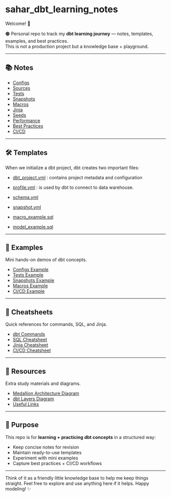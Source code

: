 

# sahar_dbt_learning_notes
Welcome! 👋 

🟠 Personal repo to track my **dbt learning journey** — notes, templates, examples, and best practices.  
This is not a production project but a knowledge base + playground.

---

## 📚 Notes
- [Configs](notes/configs.md)  
- [Sources](notes/sources.md)  
- [Tests](notes/tests.md)  
- [Snapshots](notes/snapshots.md)  
- [Macros](notes/macros.md)  
- [Jinja](notes/jinja.md)  
- [Seeds](notes/seeds.md)  
- [Performance](notes/performance.md)  
- [Best Practices](notes/best_practices.md)  
- [CI/CD](notes/cicd.md)  

---

## 🛠 Templates
 
When we initialize a dbt project, dbt creates two important files:    
  - [dbt_project.yml](templates/dbt_project.yml) : contains project metadata and configuration  
  - [profile.yml](templates/profile.yml) : is used by dbt to connect to data warehouse.
 
- [schema.yml](templates/schema.yml)  
- [snapshot.yml](templates/snapshot.yml)  
- [macro_example.sql](templates/macro_example.sql)  
- [model_example.sql](templates/model_example.sql)  

---

## 🔬 Examples
Mini hands-on demos of dbt concepts.  
- [Configs Example](examples/configs_example/)  
- [Tests Example](examples/tests_example/)  
- [Snapshots Example](examples/snapshots_example/)  
- [Macros Example](examples/macros_example/)  
- [CI/CD Example](examples/cicd_example/)  

---

## 🧾 Cheatsheets
Quick references for commands, SQL, and Jinja.  
- [dbt Commands](cheatsheets/dbt_commands.md)  
- [SQL Cheatsheet](cheatsheets/sql_cheatsheet.md)  
- [Jinja Cheatsheet](cheatsheets/jinja_cheatsheet.md)  
- [CI/CD Cheatsheet](cheatsheets/cicd_cheatsheet.md)  

---

## 📎 Resources
Extra study materials and diagrams.  
- [Medallion Architecture Diagram](resources/medallion_architecture.png)  
- [dbt Layers Diagram](resources/dbt_layers.png)  
- [Useful Links](resources/useful_links.md)  

---

## 🎯 Purpose
This repo is for **learning + practicing dbt concepts** in a structured way:
- Keep concise notes for revision  
- Maintain ready-to-use templates  
- Experiment with mini examples  
- Capture best practices + CI/CD workflows  

---



Think of it as a friendly little knowledge base to help me keep things straight. Feel free to explore and use anything here if it helps. Happy modeling! ✨

